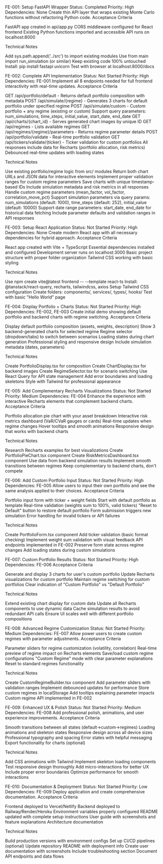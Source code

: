 FE-001: Setup FastAPI Wrapper
Status: Completed
Priority: High
Dependencies: None
Create thin API layer that wraps existing Monte Carlo functions without refactoring Python code.
Acceptance Criteria

FastAPI app created in api/app.py
CORS middleware configured for React frontend
Existing Python functions imported and accessible
API runs on localhost:8000

Technical Notes

Add sys.path.append('../src') to import existing modules
Use from main import run_simulation (or similar)
Keep existing code 100% untouched
Install: pip install fastapi uvicorn
Test with browser at localhost:8000/docs


FE-002: Complete API Implementation
Status: Not Started
Priority: High
Dependencies: FE-001
Implement all 8 endpoints needed for full frontend interactivity with real-time updates.
Acceptance Criteria

GET /api/portfolio/default - Returns default portfolio composition with metadata
POST /api/simulate/{regime} - Generates 3 charts for default portfolio under specified regime
POST /api/simulate/custom - Custom portfolio + any regime (existing or custom)
Support query parameters: num_simulations, time_steps, initial_value, start_date, end_date
GET /api/charts/{chart_id} - Serves generated chart images by unique ID
GET /api/regimes - Lists available regimes
GET /api/regimes/{regime}/parameters - Returns regime parameter details
POST /api/portfolio/validate - Real-time portfolio validation
GET /api/tickers/validate/{ticker} - Ticker validation for custom portfolios
All responses include data for Recharts (portfolio allocation, risk metrics)
Debounced real-time updates with loading states

Technical Notes

Use existing portfolio/regime logic from src/ modules
Return both chart URLs and JSON data for interactive elements
Implement proper validation ranges for custom regime parameters
Save charts with unique timestamp-based IDs
Include simulation metadata and risk metrics in all responses
Handle custom regime parameters (mean_factor, vol_factor, correlation_move_pct)
Support simulation parameters via query params: num_simulations (default: 1000), time_steps (default: 252), initial_value (default: 10000)
Support date range parameters: start_date, end_date for historical data fetching
Include parameter defaults and validation ranges in API responses


FE-003: Setup React Application
Status: Not Started
Priority: High
Dependencies: None
Create modern React app with all necessary dependencies for hybrid approach.
Acceptance Criteria

React app created with Vite + TypeScript
Essential dependencies installed and configured
Development server runs on localhost:3000
Basic project structure with proper folder organization
Tailwind CSS working with basic styling

Technical Notes

Use npm create vite@latest frontend -- --template react-ts
Install: @tanstack/react-query, recharts, tailwindcss, axios
Setup Tailwind CSS configuration
Create folders: components/, services/, types/, hooks/
Test with basic "Hello World" page


FE-004: Display Portfolio + Charts
Status: Not Started
Priority: High
Dependencies: FE-002, FE-003
Create initial demo showing default portfolio and backend charts with regime switching.
Acceptance Criteria

Display default portfolio composition (assets, weights, description)
Show 3 backend-generated charts for selected regime
Regime selector (dropdown/tabs) to switch between scenarios
Loading states during chart generation
Professional styling and responsive design
Include simulation metadata (dates, parameters)

Technical Notes

Create PortfolioDisplay.tsx for composition
Create ChartDisplay.tsx for backend images
Create RegimeSelector.tsx for scenario switching
Use React Query for API state management
Add error boundaries and loading skeletons
Style with Tailwind for professional appearance


FE-005: Add Complementary Recharts Visualizations
Status: Not Started
Priority: Medium
Dependencies: FE-004
Enhance the experience with interactive Recharts elements that complement backend charts.
Acceptance Criteria

Portfolio allocation pie chart with your asset breakdown
Interactive risk metrics dashboard (VaR/CVaR gauges or cards)
Real-time updates when regime changes
Hover tooltips and smooth animations
Responsive design that works with backend charts

Technical Notes

Research Recharts examples for best visualizations
Create PortfolioPieChart.tsx component
Create RiskMetricsDashboard.tsx component
Use data from backend simulation results
Implement smooth transitions between regimes
Keep complementary to backend charts, don't compete


FE-006: Add Custom Portfolio Input
Status: Not Started
Priority: High
Dependencies: FE-005
Allow users to input their own portfolio and see the same analysis applied to their choices.
Acceptance Criteria

Portfolio input form with ticker + weight fields
Start with default portfolio as template
Real-time validation (weights sum to 100%, valid tickers)
"Reset to Default" button to restore default portfolio
Form submission triggers new simulation
Error handling for invalid tickers or API failures

Technical Notes

Create PortfolioForm.tsx component
Add ticker validation (basic format checking)
Implement weight sum validation with visual feedback
API endpoints implemented in FE-002
Preserve form state across regime changes
Add loading states during custom simulations


FE-007: Custom Portfolio Results
Status: Not Started
Priority: High
Dependencies: FE-006
Acceptance Criteria

Generate and display 3 charts for user's custom portfolio
Update Recharts visualizations for custom portfolio
Maintain regime switching for custom portfolios
Clear indication of "Custom Portfolio" vs "Default Portfolio"

Technical Notes

Extend existing chart display for custom data
Update all Recharts components to use dynamic data
Cache simulation results to avoid redundant API calls
Ensure UI scales well with different portfolio compositions


FE-008: Advanced Regime Customization
Status: Not Started
Priority: Medium
Dependencies: FE-007
Allow power users to create custom regimes with parameter adjustments.
Acceptance Criteria

Parameter sliders for regime customization (volatility, correlation)
Real-time preview of regime impact on Recharts elements
Save/load custom regime configurations
"Custom Regime" mode with clear parameter explanations
Reset to standard regimes functionality

Technical Notes

Create CustomRegimeBuilder.tsx component
Add parameter sliders with validation ranges
Implement debounced updates for performance
Store custom regimes in localStorage
Add tooltips explaining parameter impacts
Custom regime API implemented in FE-002


FE-009: Enhanced UX & Polish
Status: Not Started
Priority: Medium
Dependencies: FE-008
Add professional polish, animations, and user experience improvements.
Acceptance Criteria

Smooth transitions between all states (default→custom→regimes)
Loading animations and skeleton states
Responsive design across all device sizes
Professional typography and spacing
Error states with helpful messaging
Export functionality for charts (optional)

Technical Notes

Add CSS animations with Tailwind
Implement skeleton loading components
Test responsive design thoroughly
Add micro-interactions for better UX
Include proper error boundaries
Optimize performance for smooth interactions


FE-010: Documentation & Deployment
Status: Not Started
Priority: Low
Dependencies: FE-009
Deploy application and create comprehensive documentation.
Acceptance Criteria

Frontend deployed to Vercel/Netlify
Backend deployed to Railway/Render/Heroku
Environment variables properly configured
README updated with complete setup instructions
User guide with screenshots and feature explanations
Architecture documentation

Technical Notes

Build production versions with environment configs
Set up CI/CD pipelines (optional)
Update repository README with deployment info
Create user documentation with screenshots
Include troubleshooting section
Document API endpoints and data flows
